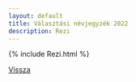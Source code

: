 ```yaml
---
layout: default
title: Választási névjegyzék 2022
description: Rezi
---
```


{% include Rezi.html %}

[Vissza](./)
